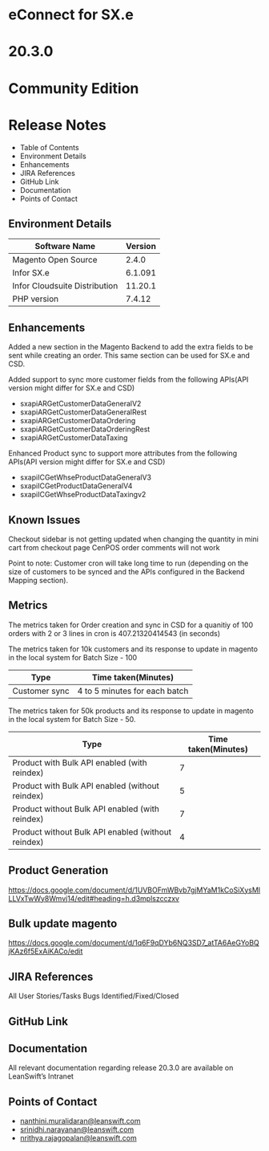 

# **eConnect for SX.e** 
# **20.3.0** 
# **Community Edition**


# **Release Notes**

- Table of Contents
- Environment Details	
- Enhancements	
- JIRA References
- GitHub Link
- Documentation
- Points of Contact


## Environment Details

| Software Name | Version | 
| --- | --- |
| Magento Open Source| 2.4.0 |
| Infor SX.e  | 6.1.091 |
| Infor Cloudsuite Distribution | 11.20.1 |
| PHP version | 7.4.12 |



## Enhancements

Added a new section in the Magento Backend to add the extra fields to be sent while creating an order. This same section can be used for SX.e and CSD.

Added support to sync more customer fields from the following APIs(API version might differ for SX.e and CSD)
- sxapiARGetCustomerDataGeneralV2
- sxapiARGetCustomerDataGeneralRest
- sxapiARGetCustomerDataOrdering
- sxapiARGetCustomerDataOrderingRest
- sxapiARGetCustomerDataTaxing

Enhanced Product sync to support more attributes from the following APIs(API version might differ for SX.e and CSD)
- sxapiICGetWhseProductDataGeneralV3
- sxapiICGetProductDataGeneralV4
- sxapiICGetWhseProductDataTaxingv2


## Known Issues

Checkout sidebar is not getting updated when changing the quantity in mini cart from checkout page
CenPOS order comments will not work

Point to note: Customer cron will take long time to run (depending on the size of customers to be synced and the APIs configured in the Backend Mapping section).

## Metrics

The metrics taken for Order creation and sync in CSD for a quanitiy of 100 orders with 2 or 3 lines in cron is 407.21320414543 (in seconds)

The metrics taken for 10k customers and its response to update in magento in the local system for Batch Size - 100

| Type | Time taken(Minutes) |
| --- | --- | 
| Customer sync | 4 to 5 minutes for each batch |

The metrics taken for 50k products and its response to update in magento in the local system for Batch Size - 50.

| Type | Time taken(Minutes) |
| --- | --- |
| Product with Bulk API enabled (with reindex)| 7 |
| Product with Bulk API enabled (without reindex) | 5 |
| Product without Bulk API enabled (with reindex)| 7 |
| Product without Bulk API enabled (without reindex) | 4 |

## Product Generation

https://docs.google.com/document/d/1UVBOFmWBvb7gjMYaM1kCoSiXysMILLVxTwWy8Wmvj14/edit#heading=h.d3mplszcczxv


## Bulk update magento

https://docs.google.com/document/d/1q6F9qDYb6NQ3SD7_atTA6AeGYoBQjKAz6f5ExAiKACo/edit


## JIRA References

All
User Stories/Tasks
Bugs Identified/Fixed/Closed 

## GitHub Link


## Documentation

All relevant documentation regarding release 20.3.0 are available on LeanSwift’s Intranet 


## Points of Contact

- nanthini.muralidaran@leanswift.com
- srinidhi.narayanan@leanswift.com
- nrithya.rajagopalan@leanswift.com






